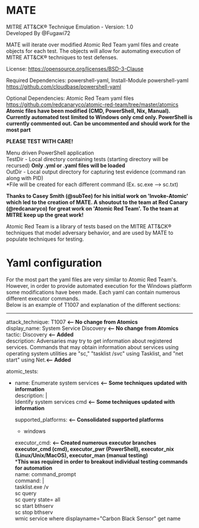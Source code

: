 # MATE
MITRE ATT&amp;CK&reg; Technique Emulation - Version: 1.0  
Developed By @Fugawi72 

MATE will iterate over modified Atomic Red Team yaml files and create objects for each test. 
The objects will allow for automating execution of MITRE ATT&CK&reg; techniques to test defenses.

License: https://opensource.org/licenses/BSD-3-Clause

Required Dependencies: powershell-yaml, Install-Module powershell-yaml https://github.com/cloudbase/powershell-yaml

Optional Dependencies: Atomic Red Team yaml files https://github.com/redcanaryco/atomic-red-team/tree/master/atomics
**Atomic files have been modified (CMD, PowerShell, Nix, Manual). Currently automated test limited to Windows only cmd only. PowerShell is currently commented out. Can be uncommented and should work for the most part**

**PLEASE TEST WITH CARE!**

Menu driven PowerShell application  
TestDir - Local directory containing tests (starting directory will be recursed)  **Only .yml or .yaml files will be loaded**  
OutDir - Local output directory for capturing test evidence (command ran along with PID)  
*File will be created for each different command (Ex. sc.exe --> sc.txt)

**Thanks to Casey Smith (@subTee) for his initial work on 'Invoke-Atomic' which led to the creation of MATE. A shoutout to the team at Red Canary (@redcanaryco) for great work on 'Atomic Red Team'. To the team at MITRE keep up the great work!**              

Atomic Red Team is a library of tests based on the MITRE ATT&CK&reg; techniques that model adversary behavior, and are used by MATE to populate techniques for testing. 

# Yaml configuration
For the most part the yaml files are very similar to Atomic Red Team's. However, in order to provide automated execution
for the Windows platform some modifications have been made. Each yaml can contain numerous different executor commands.  
Below is an example of T1007 and explanation of the different sections:  

---
attack_technique: T1007 **<-- No change from Atomics**  
display_name: System Service Discovery **<-- No change from Atomics**  
tactic: Discovery **<-- Added**  
description: Adversaries may try to get information about registered services. Commands that may obtain information about services using operating system utilities are "sc," "tasklist /svc" using Tasklist, and "net start" using Net.**<-- Added**  

atomic_tests:  
- name: Enumerate system services **<-- Some techniques updated with information**  
  description: |  
    Identify system services cmd **<-- Some techniques updated with information**  
    
  supported_platforms: **<-- Consolidated supported platforms**  
    - windows  

  executor_cmd: **<-- Created numerous executor branches**  
  **executor_cmd (cmd), executor_pwr (PowerShell), executor_nix (Linux/Unix/MacOS), executor_man (manual testing)**  
  ***This was required in order to breakout individual testing commands for automation**  
    name: command_prompt  
    command: |  
      tasklist.exe /v  
      sc query  
      sc query state= all  
      sc start bthserv  
      sc stop bthserv  
      wmic service where displayname="Carbon Black Sensor" get name  
